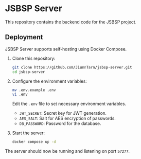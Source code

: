 # JSBSP Server

This repository contains the backend code for the JSBSP project.

## Deployment

JSBSP Server supports self-hosting using Docker Compose.

1. Clone this repository:
   
   ```sh
   git clone https://github.com/JiunnTarn/jsbsp-server.git
   cd jsbsp-server
   ```

2. Configure the environment variables:
   
   ```sh
   mv .env.example .env
   vi .env
   ```
   
   Edit the `.env` file to set necessary environment variables.
   
   - `JWT_SECRET`: Secret key for JWT generation.
   - `AES_SALT`: Salt for AES encryption of passwords.
   - `DB_PASSWORD`: Password for the database.

3. Start the server:
   
   ```sh
   docker compose up -d
   ```

The server should now be running and listening on port `57277`.
